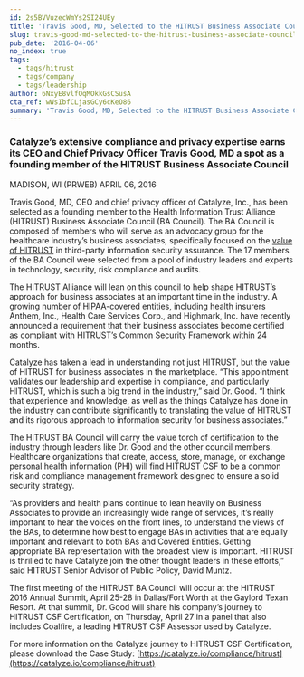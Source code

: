 ```yaml
---
id: 2s5BVVuzecWmYs2SI24UEy
title: 'Travis Good, MD, Selected to the HITRUST Business Associate Council'
slug: travis-good-md-selected-to-the-hitrust-business-associate-council
pub_date: '2016-04-06'
no_index: true
tags:
  - tags/hitrust
  - tags/company
  - tags/leadership
author: 6NxyE8vlfOqMOkkGsCSusA
cta_ref: wWsIbfCLjasGCy6cKeO86
summary: 'Travis Good, MD, Selected to the HITRUST Business Associate Council'
---
```

### Catalyze’s extensive compliance and privacy expertise earns its CEO and Chief Privacy Officer Travis Good, MD a spot as a founding member of the HITRUST Business Associate Council

MADISON, WI (PRWEB) APRIL 06, 2016

Travis Good, MD, CEO and chief privacy officer of Catalyze, Inc., has been selected as a founding member to the Health Information Trust Alliance (HITRUST) Business Associate Council (BA Council). The BA Council is composed of members who will serve as an advocacy group for the healthcare industry’s business associates, specifically focused on the [value of HITRUST](https://catalyze.io/hitrust) in third-party information security assurance. The 17 members of the BA Council were selected from a pool of industry leaders and experts in technology, security, risk compliance and audits.

The HITRUST Alliance will lean on this council to help shape HITRUST’s approach for business associates at an important time in the industry. A growing number of HIPAA-covered entities, including health insurers Anthem, Inc., Health Care Services Corp., and Highmark, Inc. have recently announced a requirement that their business associates become certified as compliant with HITRUST’s Common Security Framework within 24 months.

Catalyze has taken a lead in understanding not just HITRUST, but the value of HITRUST for business associates in the marketplace. “This appointment validates our leadership and expertise in compliance, and particularly HITRUST, which is such a big trend in the industry,” said Dr. Good. “I think that experience and knowledge, as well as the things Catalyze has done in the industry can contribute significantly to translating the value of HITRUST and its rigorous approach to information security for business associates.”

The HITRUST BA Council will carry the value torch of certification to the industry through leaders like Dr. Good and the other council members. Healthcare organizations that create, access, store, manage, or exchange personal health information (PHI) will find HITRUST CSF to be a common risk and compliance management framework designed to ensure a solid security strategy.

“As providers and health plans continue to lean heavily on Business Associates to provide an increasingly wide range of services, it’s really important to hear the voices on the front lines, to understand the views of the BAs, to determine how best to engage BAs in activities that are equally important and relevant to both BAs and Covered Entities. Getting appropriate BA representation with the broadest view is important. HITRUST is thrilled to have Catalyze join the other thought leaders in these efforts,” said HITRUST Senior Advisor of Public Policy, David Muntz.

The first meeting of the HITRUST BA Council will occur at the HITRUST 2016 Annual Summit, April 25-28 in Dallas/Fort Worth at the Gaylord Texan Resort. At that summit, Dr. Good will share his company’s journey to HITRUST CSF Certification, on Thursday, April 27 in a panel that also includes Coalfire, a leading HITRUST CSF Assessor used by Catalyze.

For more information on the Catalyze journey to HITRUST CSF Certification, please download the Case Study: [https://catalyze.io/compliance/hitrust](https://catalyze.io/compliance/hitrust)

  